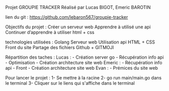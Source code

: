 Projet GROUPIE TRACKER
Réalisé par Lucas BIGOT, Emeric BAROTIN

lien du git : https://github.com/lebaron567/groupie-tracker


Objectifs du projet :
    Créer un serveur web
    Apprendre à utilisé une api
    Continuer d’apprendre à utiliser html + css

technologies utilisées :
    Golang
        Serveur web
        Utilisation api
    HTML + CSS
        Front du site
    Partage des fichiers
        Github + GITMOJI 

Répartition des taches :
    Lucas :
        - Création server go
        - Récupération info api
        - Optimisation
        - Création architecture site web
    Emeric :
        - Récupération info api
        - Front
        - Création architecture site web
    Evan :
        - Prémices du site web

Pour lancer le projet : 
    1- Se mettre à la racine
    2- go run main/main.go dans le terminal
    3- Cliquer sur le liens qui s'affiche dans le terminal